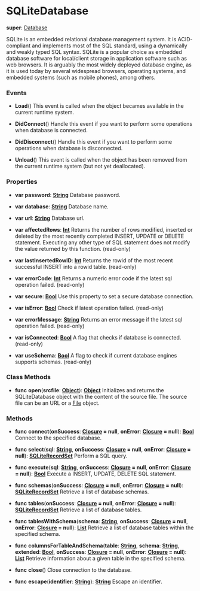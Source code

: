 # SQLiteDatabase

**super**: [Database](Database.md)

SQLite is an embedded relational database management system. It is ACID-compliant and implements most of the SQL standard, using a dynamically and weakly typed SQL syntax. SQLite is a popular choice as embedded database software for local/client storage in application software such as web browsers. It is arguably the most widely deployed database engine, as it is used today by several widespread browsers, operating systems, and embedded systems (such as mobile phones), among others.

### Events

* **Load**()
This event is called when the object becames available in the current runtime system.

* **DidConnect**()
Handle this event if you want to perform some operations when database is connected.

* **DidDisconnect**()
Handle this event if you want to perform some operations when database is disconnected.

* **Unload**()
This event is called when the object has been removed from the current runtime system (but not yet deallocated).

</ul>

### Properties

* **var** **password**: **[String](../gravity/types.md)**
Database password.

* **var** **database**: **[String](../gravity/types.md)**
Database name.

* **var** **url**: **[String](../gravity/types.md)**
Database url.

* **var** **affectedRows**: **[Int](../gravity/types.md)**
Returns the number of rows modified, inserted or deleted by the most recently completed INSERT, UPDATE or DELETE statement. Executing any other type of SQL statement does not modify the value returned by this function. \(read-only\)

* **var** **lastInsertedRowID**: **[Int](../gravity/types.md)**
Returns the rowid of the most recent successful INSERT into a rowid table. \(read-only\)

* **var** **errorCode**: **[Int](../gravity/types.md)**
Returns a numeric error code if the latest sql operation failed. \(read-only\)

* **var** **secure**: **[Bool](../gravity/types.md)**
Use this property to set a secure database connection.

* **var** **isError**: **[Bool](../gravity/types.md)**
Check if latest operation failed. \(read-only\)

* **var** **errorMessage**: **[String](../gravity/types.md)**
Returns an error message if the latest sql operation failed. \(read-only\)

* **var** **isConnected**: **[Bool](../gravity/types.md)**
A flag that checks if database is connected. \(read-only\)

* **var** **useSchema**: **[Bool](../gravity/types.md)**
A flag to check if current database engines supports schemas. \(read-only\)

</ul>

### Class Methods

* **func** **open**(**srcfile**: <strong>[Object](../gravity/types.md)</strong>): <strong>[Object](../gravity/types.md)</strong> 
Initializes and returns the SQLiteDatabase object with the content of the source file. The source file can be an URL or a <a href="File.html">File</a> object.

</ul>

### Methods

* **func** **connect**(**onSuccess**: <strong>[Closure](../gravity/closures.md) = null</strong>, **onError**: <strong>[Closure](../gravity/closures.md) = null</strong>): <strong>[Bool](../gravity/types.md)</strong> 
Connect to the specified database.

* **func** **select**(**sql**: <strong>[String](../gravity/types.md)</strong>, **onSuccess**: <strong>[Closure](../gravity/closures.md) = null</strong>, **onError**: <strong>[Closure](../gravity/closures.md) = null</strong>): <strong>[SQLiteRecordSet](SQLiteRecordSet.md)</strong> 
Perform a SQL query.

* **func** **execute**(**sql**: <strong>[String](../gravity/types.md)</strong>, **onSuccess**: <strong>[Closure](../gravity/closures.md) = null</strong>, **onError**: <strong>[Closure](../gravity/closures.md) = null</strong>): <strong>[Bool](../gravity/types.md)</strong> 
Execute a INSERT, UPDATE, DELETE SQL statement.

* **func** **schemas**(**onSuccess**: <strong>[Closure](../gravity/closures.md) = null</strong>, **onError**: <strong>[Closure](../gravity/closures.md) = null</strong>): <strong>[SQLiteRecordSet](SQLiteRecordSet.md)</strong> 
Retrieve a list of database schemas.

* **func** **tables**(**onSuccess**: <strong>[Closure](../gravity/closures.md) = null</strong>, **onError**: <strong>[Closure](../gravity/closures.md) = null</strong>): <strong>[SQLiteRecordSet](SQLiteRecordSet.md)</strong> 
Retrieve a list of database tables.

* **func** **tablesWithSchema**(**schema**: <strong>[String](../gravity/types.md)</strong>, **onSuccess**: <strong>[Closure](../gravity/closures.md) = null</strong>, **onError**: <strong>[Closure](../gravity/closures.md) = null</strong>): <strong>[List](../gravity/lists.md)</strong> 
Retrieve a list of database tables within the specified schema.

* **func** **columnsForTableAndSchema**(**table**: <strong>[String](../gravity/types.md)</strong>, **schema**: <strong>[String](../gravity/types.md)</strong>, **extended**: <strong>[Bool](../gravity/types.md)</strong>, **onSuccess**: <strong>[Closure](../gravity/closures.md) = null</strong>, **onError**: <strong>[Closure](../gravity/closures.md) = null</strong>): <strong>[List](../gravity/lists.md)</strong> 
Retrieve information about a given table in the specified schema.

* **func** **close**()
Close connection to the database.

* **func** **escape**(**identifier**: <strong>[String](../gravity/types.md)</strong>): <strong>[String](../gravity/types.md)</strong> 
Escape an identifier.

</ul>

</ul>

